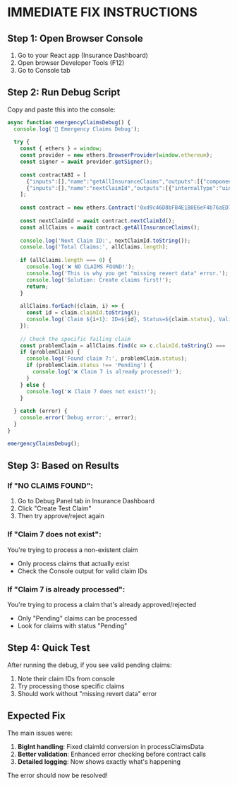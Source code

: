 # IMMEDIATE FIX INSTRUCTIONS

## Step 1: Open Browser Console
1. Go to your React app (Insurance Dashboard)
2. Open browser Developer Tools (F12)
3. Go to Console tab

## Step 2: Run Debug Script
Copy and paste this into the console:

```javascript
async function emergencyClaimsDebug() {
  console.log('🚨 Emergency Claims Debug');
  
  try {
    const { ethers } = window;
    const provider = new ethers.BrowserProvider(window.ethereum);
    const signer = await provider.getSigner();
    
    const contractABI = [
      {"inputs":[],"name":"getAllInsuranceClaims","outputs":[{"components":[{"internalType":"uint256","name":"claimId","type":"uint256"},{"internalType":"address","name":"patient","type":"address"},{"internalType":"string","name":"plan","type":"string"},{"internalType":"uint256","name":"amount","type":"uint256"},{"internalType":"string","name":"description","type":"string"},{"internalType":"string","name":"status","type":"string"},{"internalType":"uint256","name":"timestamp","type":"uint256"},{"internalType":"string","name":"ipfsHash","type":"string"},{"internalType":"string","name":"insuranceCompany","type":"string"},{"internalType":"address","name":"assignedInsurer","type":"address"}],"internalType":"struct InsuranceContract.InsuranceClaim[]","name":"","type":"tuple[]"}],"stateMutability":"view","type":"function"},
      {"inputs":[],"name":"nextClaimId","outputs":[{"internalType":"uint256","name":"","type":"uint256"}],"stateMutability":"view","type":"function"}
    ];
    
    const contract = new ethers.Contract('0xd9c46D8bFB4E1B0E6eF4b76aED75d7eF7d5A1e6f', contractABI, signer);
    
    const nextClaimId = await contract.nextClaimId();
    const allClaims = await contract.getAllInsuranceClaims();
    
    console.log('Next Claim ID:', nextClaimId.toString());
    console.log('Total Claims:', allClaims.length);
    
    if (allClaims.length === 0) {
      console.log('❌ NO CLAIMS FOUND!');
      console.log('This is why you get "missing revert data" error.');
      console.log('Solution: Create claims first!');
      return;
    }
    
    allClaims.forEach((claim, i) => {
      const id = claim.claimId.toString();
      console.log(`Claim ${i+1}: ID=${id}, Status=${claim.status}, Valid=${id > 0 && id < nextClaimId}`);
    });
    
    // Check the specific failing claim
    const problemClaim = allClaims.find(c => c.claimId.toString() === '7');
    if (problemClaim) {
      console.log('Found claim 7:', problemClaim.status);
      if (problemClaim.status !== 'Pending') {
        console.log('❌ Claim 7 is already processed!');
      }
    } else {
      console.log('❌ Claim 7 does not exist!');
    }
    
  } catch (error) {
    console.error('Debug error:', error);
  }
}

emergencyClaimsDebug();
```

## Step 3: Based on Results

### If "NO CLAIMS FOUND":
1. Go to Debug Panel tab in Insurance Dashboard
2. Click "Create Test Claim"
3. Then try approve/reject again

### If "Claim 7 does not exist":
You're trying to process a non-existent claim
- Only process claims that actually exist
- Check the Console output for valid claim IDs

### If "Claim 7 is already processed":
You're trying to process a claim that's already approved/rejected
- Only "Pending" claims can be processed
- Look for claims with status "Pending"

## Step 4: Quick Test
After running the debug, if you see valid pending claims:
1. Note their claim IDs from console
2. Try processing those specific claims
3. Should work without "missing revert data" error

## Expected Fix
The main issues were:
1. **BigInt handling**: Fixed claimId conversion in processClaimsData
2. **Better validation**: Enhanced error checking before contract calls
3. **Detailed logging**: Now shows exactly what's happening

The error should now be resolved!
